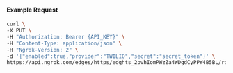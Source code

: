 <!-- Code generated for API Clients. DO NOT EDIT. -->

#### Example Request

```bash
curl \
-X PUT \
-H "Authorization: Bearer {API_KEY}" \
-H "Content-Type: application/json" \
-H "Ngrok-Version: 2" \
-d '{"enabled":true,"provider":"TWILIO","secret":"secret_token"}' \
https://api.ngrok.com/edges/https/edghts_2pvhIomPWzZa4WDgdCyPPW4B5BL/routes/edghtsrt_2pvhIrvEVJbPvkO94GGSenLc0rF/webhook_verification
```

